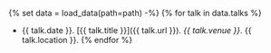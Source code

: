 {% set data = load_data(path=path) -%}
{% for talk in data.talks %}
- {{ talk.date }}. [{{ talk.title }}]({{ talk.url }}).
  _{{ talk.venue }}_. {{ talk.location }}.
{% endfor %}
